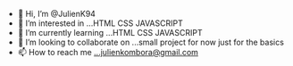 - 👋 Hi, I’m @JulienK94
- 👀 I’m interested in ...HTML CSS JAVASCRIPT
- 🌱 I’m currently learning ...HTML CSS JAVASCRIPT
- 💞️ I’m looking to collaborate on ...small project for now just for the basics
- 📫 How to reach me ...julienkombora@gmail.com

<!---
JulienK94/JulienK94 is a ✨ special ✨ repository because its `README.md` (this file) appears on your GitHub profile.
You can click the Preview link to take a look at your changes.
--->
